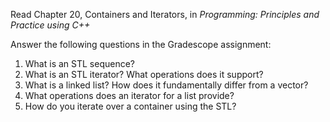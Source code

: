 Read Chapter 20, Containers and Iterators, in _Programming: Principles and Practice using C++_

Answer the following questions in the Gradescope assignment:
1. What is an STL sequence?
2. What is an STL iterator? What operations does it support?
3. What is a linked list? How does it fundamentally differ from a vector?
4. What operations does an iterator for a list provide?
5. How do you iterate over a container using the STL?
